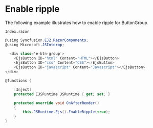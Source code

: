 # Enable ripple

The following example illustrates how to enable ripple for ButtonGroup.

`Index.razor`

```csharp
@using Syncfusion.EJ2.RazorComponents;
@using Microsoft.JSInterop;

  <div class='e-btn-group'>
    <EjsButton ID="html" Content="HTML"></EjsButton>
    <EjsButton ID="css" Content="CSS"></EjsButton>
    <EjsButton ID="javascript" Content="Javascript"></EjsButton>
</div>

@functions {

    [Inject]
    protected IJSRuntime JSRuntime { get; set; }

    protected override void OnAfterRender()
    {
        this.JSRuntime.Ejs().EnableRipple(true);
    }
}
  ```
